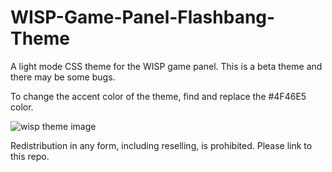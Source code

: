# WISP-Game-Panel-Flashbang-Theme
A light mode CSS theme for the WISP game panel. This is a beta theme and there may be some bugs. 

To change the accent color of the theme, find and replace the #4F46E5 color. 

![wisp theme image](https://cdn.discordapp.com/attachments/749570444734103584/1148675163324436661/image.png)

Redistribution in any form, including reselling, is prohibited. Please link to this repo.
